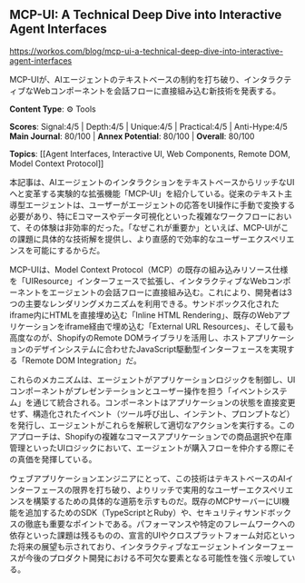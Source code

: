 ## MCP-UI: A Technical Deep Dive into Interactive Agent Interfaces

https://workos.com/blog/mcp-ui-a-technical-deep-dive-into-interactive-agent-interfaces

MCP-UIが、AIエージェントのテキストベースの制約を打ち破り、インタラクティブなWebコンポーネントを会話フローに直接組み込む新技術を発表する。

**Content Type**: ⚙️ Tools

**Scores**: Signal:4/5 | Depth:4/5 | Unique:4/5 | Practical:4/5 | Anti-Hype:4/5
**Main Journal**: 80/100 | **Annex Potential**: 80/100 | **Overall**: 80/100

**Topics**: [[Agent Interfaces, Interactive UI, Web Components, Remote DOM, Model Context Protocol]]

本記事は、AIエージェントのインタラクションをテキストベースからリッチなUIへと変革する実験的な拡張機能「MCP-UI」を紹介している。従来のテキスト主導型エージェントは、ユーザーがエージェントの応答をUI操作に手動で変換する必要があり、特にEコマースやデータ可視化といった複雑なワークフローにおいて、その体験は非効率的だった。「なぜこれが重要か」といえば、MCP-UIがこの課題に具体的な技術解を提供し、より直感的で効率的なユーザーエクスペリエンスを可能にするからだ。

MCP-UIは、Model Context Protocol（MCP）の既存の組み込みリソース仕様を「UIResource」インターフェースで拡張し、インタラクティブなWebコンポーネントをエージェントの会話フローに直接組み込む。これにより、開発者は3つの主要なレンダリングメカニズムを利用できる。サンドボックス化されたiframe内にHTMLを直接埋め込む「Inline HTML Rendering」、既存のWebアプリケーションをiframe経由で埋め込む「External URL Resources」、そして最も高度なのが、ShopifyのRemote DOMライブラリを活用し、ホストアプリケーションのデザインシステムに合わせたJavaScript駆動型インターフェースを実現する「Remote DOM Integration」だ。

これらのメカニズムは、エージェントがアプリケーションロジックを制御し、UIコンポーネントがプレゼンテーションとユーザー操作を担う「イベントシステム」を通じて統合される。コンポーネントはアプリケーションの状態を直接変更せず、構造化されたイベント（ツール呼び出し、インテント、プロンプトなど）を発行し、エージェントがこれらを解釈して適切なアクションを実行する。このアプローチは、Shopifyの複雑なコマースアプリケーションでの商品選択や在庫管理といったUIロジックにおいて、エージェントが購入フローを仲介する際にその真価を発揮している。

ウェブアプリケーションエンジニアにとって、この技術はテキストベースのAIインターフェースの限界を打ち破り、よりリッチで実用的なユーザーエクスペリエンスを構築するための具体的な道筋を示すものだ。既存のMCPサーバーにUI機能を追加するためのSDK（TypeScriptとRuby）や、セキュリティサンドボックスの徹底も重要なポイントである。パフォーマンスや特定のフレームワークへの依存といった課題は残るものの、宣言的UIやクロスプラットフォーム対応といった将来の展望も示されており、インタラクティブなエージェントインターフェースが今後のプロダクト開発における不可欠な要素となる可能性を強く示唆している。